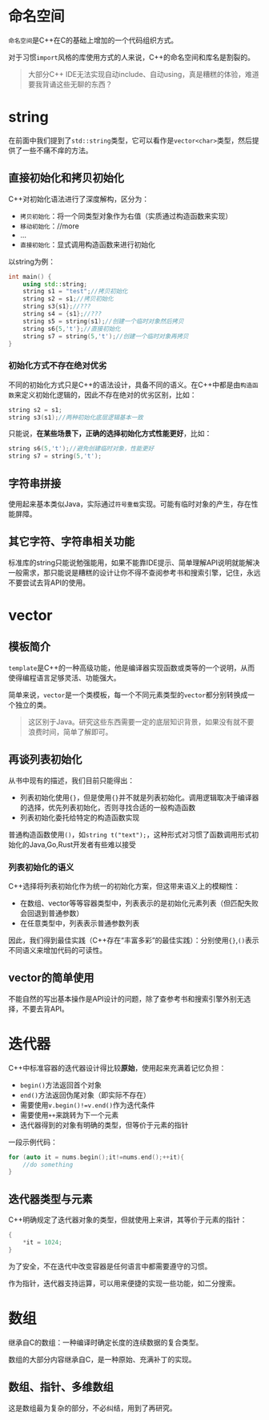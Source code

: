 # 命名空间

`命名空间`是C++在C的基础上增加的一个代码组织方式。

对于习惯`import`风格的库使用方式的人来说，C++的命名空间和库名是割裂的。

> 大部分C++ IDE无法实现自动include、自动using，真是糟糕的体验，难道要我背诵这些无聊的东西？

# string

在前面中我们提到了`std::string`类型，它可以看作是`vector<char>`类型，然后提供了一些不痛不痒的方法。

## 直接初始化和拷贝初始化

C++对初始化语法进行了深度解构，区分为：

- `拷贝初始化`：将一个同类型对象作为右值（实质通过构造函数来实现）
- `移动初始化`：//more
- ...
- `直接初始化`：显式调用构造函数来进行初始化

以string为例：

```cpp
int main() {
    using std::string;
    string s1 = "test";//拷贝初始化
    string s2 = s1;//拷贝初始化
    string s3{s1};//???
    string s4 = {s1};//???
    string s5 = string(s1);//创建一个临时对象然后拷贝
    string s6{5,'t'};//直接初始化
    string s7 = string(5,'t');//创建一个临时对象再拷贝
}
```

### 初始化方式不存在绝对优劣

不同的初始化方式只是C++的语法设计，具备不同的语义。在C++中都是由`构造函数`来定义初始化逻辑的，因此不存在绝对的优劣区别，比如：

```cpp
string s2 = s1;
string s3(s1);//两种初始化底层逻辑基本一致
```

只能说，**在某些场景下，正确的选择初始化方式性能更好**，比如：

```cpp
string s6(5,'t');//避免创建临时对象，性能更好
string s7 = string(5,'t');
```

## 字符串拼接

使用起来基本类似Java，实际通过`符号重载`实现。可能有临时对象的产生，存在性能屏障。

## 其它字符、字符串相关功能

标准库的string只能说勉强能用，如果不能靠IDE提示、简单理解API说明就能解决一般需求，那只能说是糟糕的设计让你不得不查阅参考书和搜索引擎，记住，永远不要尝试去背API的使用。

# vector

## 模板简介

`template`是C++的一种高级功能，他是编译器实现函数或类等的一个说明，从而使得编程语言足够灵活、功能强大。

简单来说，`vector`是一个类模板，每一个不同元素类型的`vector`都分别转换成一个独立的类。

> 这区别于Java。研究这些东西需要一定的底层知识背景，如果没有就不要浪费时间，简单了解即可。

## 再谈列表初始化

从书中现有的描述，我们目前只能得出：

- 列表初始化使用`{}`，但是使用`{}`并不就是列表初始化。调用逻辑取决于编译器的选择，优先列表初始化，否则寻找合适的一般构造函数
- 列表初始化委托给特定的构造函数实现

普通构造函数使用`()`，如`string t("text");`，这种形式对习惯了函数调用形式初始化的Java,Go,Rust开发者有些难以接受

### 列表初始化的语义

C++选择将列表初始化作为统一的初始化方案，但这带来语义上的模糊性：

- 在数组、vector等等容器类型中，列表表示的是初始化元素列表（但匹配失败会回退到普通参数）
- 在任意类型中，列表表示普通参数列表

因此，我们得到最佳实践（C++存在“丰富多彩”的最佳实践）：分别使用`{}`,`()`表示不同语义来增加代码的可读性。

## vector的简单使用

不能自然的写出基本操作是API设计的问题，除了查参考书和搜索引擎外别无选择，不要去背API。

# 迭代器

C++中标准容器的迭代器设计得比较**原始**，使用起来充满着记忆负担：

- `begin()`方法返回首个对象
- `end()`方法返回伪尾对象（即实际不存在）
- 需要使用`v.begin()!=v.end()`作为迭代条件
- 需要使用`++`来跳转为下一个元素
- 迭代器得到的对象有明确的类型，但等价于元素的指针

一段示例代码：

```cpp
for (auto it = nums.begin();it!=nums.end();++it){
    //do something
}
```

## 迭代器类型与元素

C++明确规定了迭代器对象的类型，但就使用上来讲，其等价于元素的指针：

```cpp
{
    *it = 1024;
}
```

为了安全，不在迭代中改变容器是任何语言中都需要遵守的习惯。

作为指针，迭代器支持运算，可以用来便捷的实现一些功能，如二分搜索。

# 数组

继承自C的数组：一种编译时确定长度的连续数据的复合类型。

数组的大部分内容继承自C，是一种原始、充满补丁的实现。

## 数组、指针、多维数组

这是数组最为复杂的部分，不必纠结，用到了再研究。
